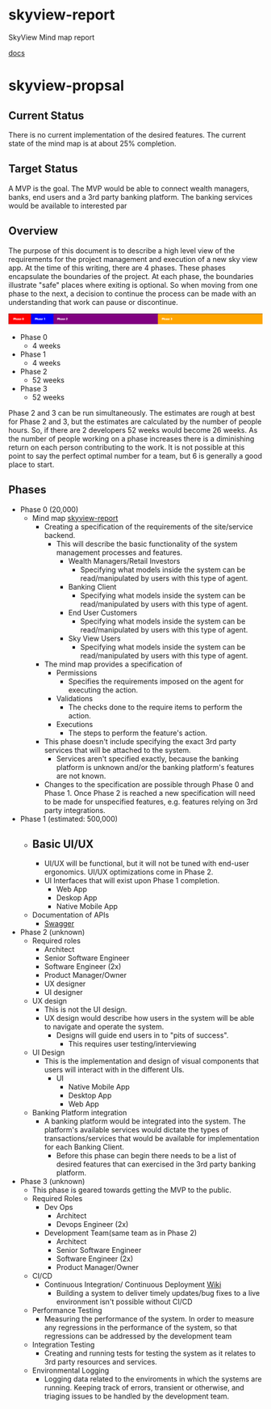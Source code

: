 # skyview-report
SkyView Mind map report


[docs](index.html)


# skyview-propsal

## Current Status

There is no current implementation of the desired features. The current state of the mind map is at about 25% completion.

## Target Status

A MVP is the goal. The MVP would be able to connect wealth managers, banks, end users and a 3rd party banking platform. The banking services would be available to interested par

## Overview
The purpose of this document is to describe a high level view of the requirements for the project management and execution of a new sky view app. At the time of this writing, there are 4 phases. These phases encapsulate the boundaries of the project. At each phase, the boundaries illustrate "safe" places where exiting is optional. So when moving from one phase to the next, a decision to continue the process can be made with an understanding that work can pause or discontinue. 


 ![Timeline](timeline.png)

- Phase 0
    - 4 weeks
- Phase 1
    - 4 weeks
- Phase 2
    - 52 weeks
- Phase 3
    - 52 weeks

Phase 2 and 3 can be run simultaneously. The estimates are rough at best for Phase 2 and 3, but the estimates are calculated by the number of people hours. So, if there are 2 developers 52 weeks would become 26 weeks. As the number of people working on a phase increases there is a diminishing return on each person contributing to the work. It is not possible at this point to say the perfect optimal number for a team, but 6 is generally a good place to start.

## Phases

-   Phase 0 (20,000)
    - Mind map [skyview-report](https://mephisto83.github.io/skyview-report/)
        - Creating a specification of the requirements of the site/service backend.
            - This will describe the basic functionality of the system management processes and features.
                -   Wealth Managers/Retail Investors
                    - Specifying what models inside the system can be read/manipulated by users with this type of agent.
                -   Banking Client
                    - Specifying what models inside the system can be read/manipulated by users with this type of agent.
                -   End User Customers
                    - Specifying what models inside the system can be read/manipulated by users with this type of agent.
                -   Sky View Users
                    - Specifying what models inside the system can be read/manipulated by users with this type of agent.
        - The mind map provides a specification of
            - Permissions
                - Specifies the requirements imposed on the agent for executing the action.
            - Validations
                - The checks done to the require items to perform the action.
            - Executions
                - The steps to perform the feature's action.
        - This phase doesn't include specifying the exact 3rd party services that will be attached to the system.
            - Services aren't specified exactly, because the banking platform is unknown and/or the banking platform's features are not known.
        - Changes to the specification are possible through Phase 0 and Phase 1. Once Phase 2 is reached a new specification will need to be made for unspecified features, e.g. features relying on 3rd party integrations.
-   Phase 1 (estimated: 500,000)
    - Basic UI/UX
        - 
        - UI/UX will be functional, but it will not be tuned with end-user ergonomics. UI/UX optimizations come in Phase 2. 
        - UI Interfaces that will exist upon Phase 1 completion.
            - Web App
            - Deskop App
            - Native Mobile App
    - Documentation of APIs
        - [Swagger](https://swagger.io/)
-   Phase 2 (unknown)
    - Required roles
        - Architect
        - Senior Software Engineer
        - Software Engineer (2x)
        - Product Manager/Owner
        - UX designer
        - UI designer
    -   UX design
        - This is not the UI design.
        - UX design would describe how users in the system will be able to navigate and operate the system.
            - Designs will guide end users in to "pits of success".
                - This requires user testing/interviewing
    - UI Design
        - This is the implementation and design of visual components that users will interact with in the different UIs.
            - UI
                - Native Mobile App
                - Desktop App
                - Web App
    -   Banking Platform integration
        - A banking platform would be integrated into the system. The platform's available services would dictate the types of transactions/services that would be available for implementation for each Banking Client.
            - Before this phase can begin there needs to be a list of desired features that can exercised in the 3rd party banking platform.
-   Phase 3 (unknown)
    - This phase is geared towards getting the MVP to the public.
    - Required Roles
        - Dev Ops
            - Architect
            - Devops Engineer (2x)
        - Development Team(same team as in Phase 2)
            - Architect
            - Senior Software Engineer
            - Software Engineer (2x)
            - Product Manager/Owner
    - CI/CD
        - Continuous Integration/ Continuous Deployment [Wiki](https://en.wikipedia.org/wiki/CI/CD)
            - Building a system to deliver timely updates/bug fixes to a live environment isn't possible without CI/CD
    - Performance Testing
        - Measuring the performance of the system. In order to measure any regressions in the performance of the system, so that regressions can be addressed by the development team 
    - Integration Testing
        - Creating and running tests for testing the system as it relates to 3rd party resources and services. 
    - Environmental Logging
        - Logging data related to the enviroments in which the systems are running. Keeping track of errors, transient or otherwise, and triaging issues to be handled by the development team.